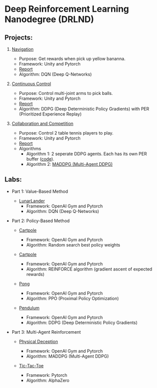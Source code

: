 
# Deep Reinforcement Learning Nanodegree (DRLND)

## Projects:

1. [Navigation](https://github.com/Brandon-HY-Lin/deep-reinforcement-learning/tree/master/p1_navigation)
	- Purpose: Get rewards when pick up yellow bananna.
	- Framework: Unity and Pytorch
	- [Report](https://github.com/Brandon-HY-Lin/deep-reinforcement-learning/blob/master/p1_navigation/Report.md)
	- Algorithm: DQN (Deep Q-Networks)

2. [Continuous Control](https://github.com/Brandon-HY-Lin/deep-reinforcement-learning/tree/master/p2_continuous-control)
	- Purpose: Control multi-joint arms to pick balls.
	- Framework: Unity and Pytorch
	- [Report](https://github.com/Brandon-HY-Lin/deep-reinforcement-learning/blob/master/p2_continuous-control/Report.md)
	- Algorithm: DDPG (Deep Deterministic Policy Gradients) with PER (Prioritized Experience Replay)

3. [Collaboration and Competition](https://github.com/Brandon-HY-Lin/deep-reinforcement-learning/tree/master/p3_collab-compet)
	- Purpose: Control 2 table tennis players to play.
	- Framework: Unity and Pytorch
	- [Report](https://github.com/Brandon-HY-Lin/deep-reinforcement-learning/blob/master/p3_collab-compet/Report.md)
	- Algorithms
		- Algorithm 1:  2 seperate DDPG agents. Each has its own PER buffer ([code](https://github.com/Brandon-HY-Lin/deep-reinforcement-learning/tree/master/p3_collab-compet/DDPG)).
		- Algorithm 2: [MADDPG (Multi-Agent DDPG)](https://github.com/Brandon-HY-Lin/deep-reinforcement-learning/tree/master/p3_collab-compet/MADDPG)


## Labs:
* Part 1: Value-Based Method
	* [LunarLander](https://github.com/Brandon-HY-Lin/deep-reinforcement-learning/tree/master/dqn)
		- Framework: OpenAI Gym and Pytorch
		- Algorithm: DQN (Deep Q-Networks)

* Part 2: Policy-Based Method
	* [Cartpole](https://github.com/Brandon-HY-Lin/deep-reinforcement-learning/tree/master/hill-climbing)
		- Framework: OpenAI Gym and Pytorch
		- Algorithm: Random search best policy weights

	* [Cartpole](https://github.com/Brandon-HY-Lin/deep-reinforcement-learning/tree/master/reinforce)
		- Framework: OpenAI Gym and Pytorch
		- Algorithm: REINFORCE algorithm (gradient ascent of expected rewards)

	* [Pong](https://github.com/Brandon-HY-Lin/deep-reinforcement-learning/tree/master/ppo)
		- Framework: OpenAI Gym and Pytorch
		- Algorithm: PPO (Proximal Policy Optimization)

	* [Pendulum](https://github.com/Brandon-HY-Lin/deep-reinforcement-learning/tree/master/ddpg-pendulum)
		- Framework: OpenAI Gym and Pytorch
		- Algorithm: DDPG (Deep Deterministic Policy Gradients)

* Part 3: Multi-Agent Reinforcement
	* [Physical Deception](https://github.com/Brandon-HY-Lin/physical-deception)
		- Framework: OpenAI Gym and Pytorch
		- Algorithm: MADDPG (Multi-Agent DDPG)


	* [Tic-Tac-Toe](https://github.com/Brandon-HY-Lin/udacity-alphazero-Tic-Tac-Toe)
		- Framework: Pytorch
		- Algorithm: AlphaZero
